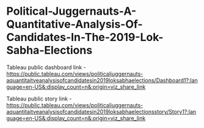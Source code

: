 # Political-Juggernauts-A-Quantitative-Analysis-Of-Candidates-In-The-2019-Lok-Sabha-Elections


Tableau public dashboard link - https://public.tableau.com/views/politicaljuggernauts-aquantitaitveanalysisofcandidatesin2019loksabhaelections/Dashboard1?:language=en-US&:display_count=n&:origin=viz_share_link

Tableau public story link - https://public.tableau.com/views/politicaljuggernauts-aquantitaitveanalysisofcandidatesin2019loksabhaelectionsstory/Story1?:language=en-US&:display_count=n&:origin=viz_share_link
